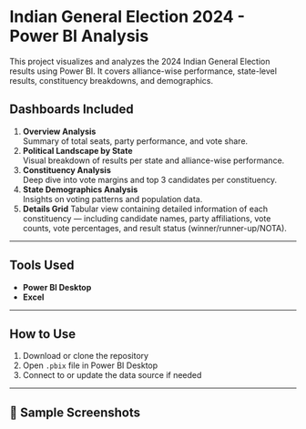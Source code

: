 # Indian General Election 2024 - Power BI Analysis
This project visualizes and analyzes the 2024 Indian General Election results using Power BI. It covers alliance-wise performance, state-level results, constituency breakdowns, and demographics.

## Dashboards Included
1. **Overview Analysis**  
   Summary of total seats, party performance, and vote share.
2. **Political Landscape by State**  
   Visual breakdown of results per state and alliance-wise performance.
3. **Constituency Analysis**  
   Deep dive into vote margins and top 3 candidates per constituency.
4. **State Demographics Analysis**  
   Insights on voting patterns and population data.
5. **Details Grid**
   Tabular view containing detailed information of each constituency — including candidate names, party affiliations, vote counts, vote percentages, and result        status (winner/runner-up/NOTA).



---
## Tools Used
- **Power BI Desktop**
- **Excel**

---
## How to Use
1. Download or clone the repository
2. Open `.pbix` file in Power BI Desktop
3. Connect to or update the data source if needed

---
## 📸 Sample Screenshots





